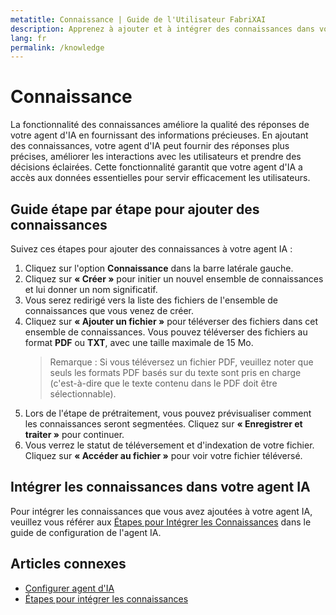 ```yaml
---
metatitle: Connaissance | Guide de l'Utilisateur FabriXAI
description: Apprenez à ajouter et à intégrer des connaissances dans vos agents IA en utilisant la fonctionnalité Connaissance sur FabriAXI.
lang: fr
permalink: /knowledge
---
```


# Connaissance

La fonctionnalité des connaissances améliore la qualité des réponses de votre agent d'IA en fournissant des informations précieuses. En ajoutant des connaissances, votre agent d'IA peut fournir des réponses plus précises, améliorer les interactions avec les utilisateurs et prendre des décisions éclairées. Cette fonctionnalité garantit que votre agent d'IA a accès aux données essentielles pour servir efficacement les utilisateurs.

## Guide étape par étape pour ajouter des connaissances

Suivez ces étapes pour ajouter des connaissances à votre agent IA :

1. Cliquez sur l'option **Connaissance** dans la barre latérale gauche.
2. Cliquez sur **« Créer »** pour initier un nouvel ensemble de connaissances et lui donner un nom significatif.
3. Vous serez redirigé vers la liste des fichiers de l'ensemble de connaissances que vous venez de créer.
4. Cliquez sur **« Ajouter un fichier »** pour téléverser des fichiers dans cet ensemble de connaissances. Vous pouvez téléverser des fichiers au format **PDF** ou **TXT**, avec une taille maximale de 15 Mo.
   > Remarque : Si vous téléversez un fichier PDF, veuillez noter que seuls les formats PDF basés sur du texte sont pris en charge (c'est-à-dire que le texte contenu dans le PDF doit être sélectionnable).
5. Lors de l'étape de prétraitement, vous pouvez prévisualiser comment les connaissances seront segmentées. Cliquez sur **« Enregistrer et traiter »** pour continuer.
6. Vous verrez le statut de téléversement et d'indexation de votre fichier. Cliquez sur **« Accéder au fichier »** pour voir votre fichier téléversé.

## Intégrer les connaissances dans votre agent IA

Pour intégrer les connaissances que vous avez ajoutées à votre agent IA, veuillez vous référer aux [Étapes pour Intégrer les Connaissances](/en-us/configure-ai-agent/#knowledge) dans le guide de configuration de l'agent IA.

## Articles connexes
- [Configurer agent d'IA](/en-us/configure-ai-agent/)
- [Étapes pour intégrer les connaissances](/en-us/configure-ai-agent/#knowledge)